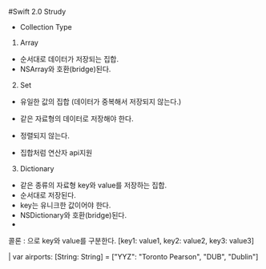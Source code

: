 #Swift 2.0 Strudy

- Collection Type

1. Array
- 순서대로 데이터가 저장되는 집합.
- NSArray와 호환(bridge)된다.

2. Set
- 유일한 값의 집합 (데이터가 중복해서 저장되지 않는다.)
- 같은 자료형의 데이터로 저장해야 한다.
- 정렬되지 않는다.

- 집합처럼 연산자 api지원

3. Dictionary
- 같은 종류의 자료형  key와 value를 저장하는 집합.
- 순서대로 저장된다.
- key는 유니크한 값이어야 한다.
- NSDictionary와 호환(bridge)된다.
- 
 
콜론 : 으로 key와 value를 구분한다.
[key1: value1, key2: value2, key3: value3]

| var airports: [String: String] = ["YYZ": "Toronto Pearson", "DUB", "Dublin"]


